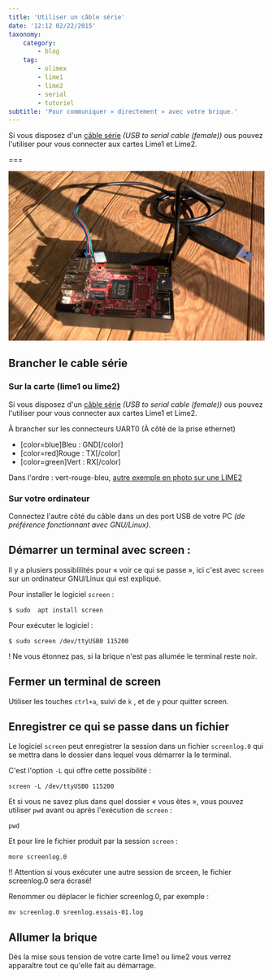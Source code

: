 ```yaml
---
title: 'Utiliser un câble série'
date: '12:12 02/22/2015'
taxonomy:
    category:
        - blog
    tag:
        - olimex
        - lime1
        - lime2
        - serial
        - tutoriel
subtitle: 'Pour communiquer « directement » avec votre brique.'
---
```


Si vous disposez d'un [câble série](https://www.olimex.com/Products/Components/Cables/USB-Serial-Cable/USB-Serial-Cable-F/) _(USB to serial cable (female))_ ous pouvez l'utiliser pour vous connecter aux cartes Lime1 et Lime2.

===

![](OlimexSerialToUSB.jpg)

## Brancher le cable série

### Sur la carte (lime1 ou lime2)

Si vous disposez d'un [câble série](https://www.olimex.com/Products/Components/Cables/USB-Serial-Cable/USB-Serial-Cable-F/) _(USB to serial cable (female))_ ous pouvez l'utiliser pour vous connecter aux cartes Lime1 et Lime2.

À brancher sur les connecteurs UART0 (À côté de la prise ethernet)

* [color=blue]Bleu : GND[/color]
* [color=red]Rouge : TX[/color]
* [color=green]Vert : RX[/color]

Dans l'ordre : vert-rouge-bleu, [autre exemple en photo sur une LIME2](https://blog.chibi-nah.fr/images/netBSD/DSC00952.JPG)

### Sur votre ordinateur

Connectez l'autre côté du câble dans un des port USB de votre PC _(de préférence fonctionnant avec GNU/Linux)_.

## Démarrer un terminal avec screen :

Il y a plusiers possiblilités pour « voir ce qui se passe », ici c'est avec `screen` sur un ordinateur GNU/Linux qui est expliqué.

Pour installer le logiciel `screen` :
```
$ sudo  apt install screen
```

Pour exécuter le logiciel :

```
$ sudo screen /dev/ttyUSB0 115200
```
! Ne vous étonnez pas, si la brique n'est pas allumée le terminal reste noir.

## Fermer un terminal de screen

Utiliser les touches `ctrl+a`, suivi de `k` , et de `y` pour quitter screen.

## Enregistrer ce qui se passe dans un fichier

Le logiciel `screen` peut enregistrer la session dans un fichier `screenlog.0` qui se mettra dans le dossier dans lequel vous démarrer la le terminal.

C'est l'option `-L` qui offre cette possibilité :

```
screen -L /dev/ttyUSB0 115200
```

Et si vous ne savez plus dans quel dossier « vous êtes », vous pouvez utiliser `pwd` avant ou après l'exécution de `screen` :

```
pwd
```

Et pour lire le fichier produit par la session `screen` :

```
more screenlog.0
```

!! Attention si vous exécuter une autre session de srceen, le fichier screenlog.0 sera écrasé!

Renommer ou déplacer le fichier screenlog.0, par exemple :

```
mv screenlog.0 sreenlog.essais-01.log
```

## Allumer la brique

Dés la mise sous tension de votre carte lime1 ou lime2 vous verrez apparaître tout ce qu'elle fait au démarrage.

